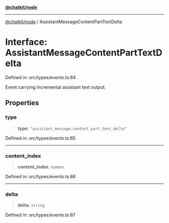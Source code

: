 [**@chatkit/node**](../README.md)

***

[@chatkit/node](../README.md) / AssistantMessageContentPartTextDelta

# Interface: AssistantMessageContentPartTextDelta

Defined in: src/types/events.ts:84

Event carrying incremental assistant text output.

## Properties

### type

> **type**: `"assistant_message.content_part.text_delta"`

Defined in: src/types/events.ts:85

***

### content\_index

> **content\_index**: `number`

Defined in: src/types/events.ts:86

***

### delta

> **delta**: `string`

Defined in: src/types/events.ts:87
